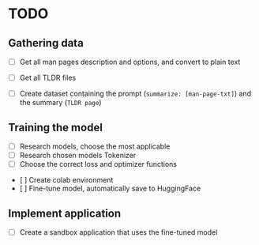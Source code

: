 # TODO
##  Gathering data
- [ ] Get all man pages description and options, and convert to plain text
- [ ] Get all TLDR files
- [ ] Create dataset containing the prompt (`summarize: [man-page-txt]`) and the summary (`TLDR page`)


## Training the model
- [ ] Research models, choose the most applicable
- [ ] Research chosen models Tokenizer
- [ ] Choose the correct loss and optimizer functions
- [ ] Create colab environment
- [ ] Fine-tune model, automatically save to HuggingFace

## Implement application
- [ ] Create a sandbox application that uses the fine-tuned model